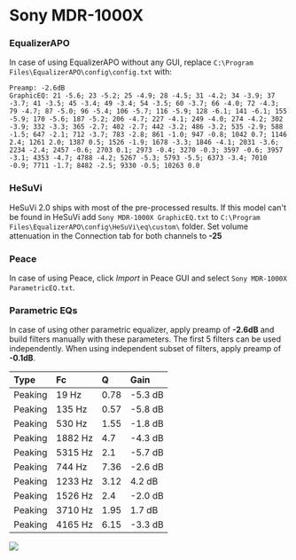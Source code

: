 # Sony MDR-1000X

### EqualizerAPO
In case of using EqualizerAPO without any GUI, replace `C:\Program Files\EqualizerAPO\config\config.txt`
with:
```
Preamp: -2.6dB
GraphicEQ: 21 -5.6; 23 -5.2; 25 -4.9; 28 -4.5; 31 -4.2; 34 -3.9; 37 -3.7; 41 -3.5; 45 -3.4; 49 -3.4; 54 -3.5; 60 -3.7; 66 -4.0; 72 -4.3; 79 -4.7; 87 -5.0; 96 -5.4; 106 -5.7; 116 -5.9; 128 -6.1; 141 -6.1; 155 -5.9; 170 -5.6; 187 -5.2; 206 -4.7; 227 -4.1; 249 -4.0; 274 -4.2; 302 -3.9; 332 -3.3; 365 -2.7; 402 -2.7; 442 -3.2; 486 -3.2; 535 -2.9; 588 -1.5; 647 -2.1; 712 -3.7; 783 -2.8; 861 -1.0; 947 -0.8; 1042 0.7; 1146 2.4; 1261 2.0; 1387 0.5; 1526 -1.9; 1678 -3.3; 1846 -4.1; 2031 -3.6; 2234 -2.4; 2457 -0.6; 2703 0.1; 2973 -0.4; 3270 -0.3; 3597 -0.6; 3957 -3.1; 4353 -4.7; 4788 -4.2; 5267 -5.3; 5793 -5.5; 6373 -3.4; 7010 -0.9; 7711 -1.7; 8482 -2.5; 9330 -0.5; 10263 0.0
```

### HeSuVi
HeSuVi 2.0 ships with most of the pre-processed results. If this model can't be found in HeSuVi add
`Sony MDR-1000X GraphicEQ.txt` to `C:\Program Files\EqualizerAPO\config\HeSuVi\eq\custom\` folder.
Set volume attenuation in the Connection tab for both channels to **-25**

### Peace
In case of using Peace, click *Import* in Peace GUI and select `Sony MDR-1000X ParametricEQ.txt`.

### Parametric EQs
In case of using other parametric equalizer, apply preamp of **-2.6dB** and build filters manually
with these parameters. The first 5 filters can be used independently.
When using independent subset of filters, apply preamp of **-0.1dB**.

| Type    | Fc      |    Q | Gain    |
|:--------|:--------|:-----|:--------|
| Peaking | 19 Hz   | 0.78 | -5.3 dB |
| Peaking | 135 Hz  | 0.57 | -5.8 dB |
| Peaking | 530 Hz  | 1.55 | -1.8 dB |
| Peaking | 1882 Hz | 4.7  | -4.3 dB |
| Peaking | 5315 Hz | 2.1  | -5.7 dB |
| Peaking | 744 Hz  | 7.36 | -2.6 dB |
| Peaking | 1233 Hz | 3.12 | 4.2 dB  |
| Peaking | 1526 Hz | 2.4  | -2.0 dB |
| Peaking | 3710 Hz | 1.95 | 1.7 dB  |
| Peaking | 4165 Hz | 6.15 | -3.3 dB |

![](https://raw.githubusercontent.com/jaakkopasanen/AutoEq/master/results/rtings/avg/Sony%20MDR-1000X/Sony%20MDR-1000X.png)